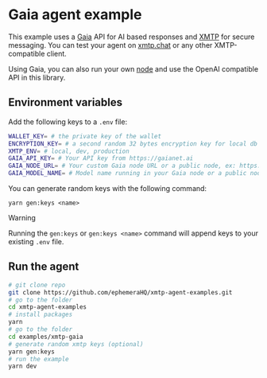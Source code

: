 # Gaia agent example

This example uses a [Gaia](https://docs.gaianet.ai) API for AI based responses and [XMTP](https://xmtp.org) for secure messaging. You can test your agent on [xmtp.chat](https://xmtp.chat) or any other XMTP-compatible client.

Using Gaia, you can also run your own [node](https://docs.gaianet.ai/getting-started/quick-start) and use the OpenAI compatible API in this library.

## Environment variables

Add the following keys to a `.env` file:

```bash
WALLET_KEY= # the private key of the wallet
ENCRYPTION_KEY= # a second random 32 bytes encryption key for local db encryption
XMTP_ENV= # local, dev, production
GAIA_API_KEY= # Your API key from https://gaianet.ai
GAIA_NODE_URL= # Your custom Gaia node URL or a public node, ex: https://llama8b.gaia.domains/v1
GAIA_MODEL_NAME= # Model name running in your Gaia node or a public node, ex: llama
```

You can generate random keys with the following command:

```tsx
yarn gen:keys <name>
```

> [!WARNING]
> Running the `gen:keys` or `gen:keys <name>` command will append keys to your existing `.env` file.

## Run the agent

```bash
# git clone repo
git clone https://github.com/ephemeraHQ/xmtp-agent-examples.git
# go to the folder
cd xmtp-agent-examples
# install packages
yarn
# go to the folder
cd examples/xmtp-gaia
# generate random xmtp keys (optional)
yarn gen:keys
# run the example
yarn dev
```
